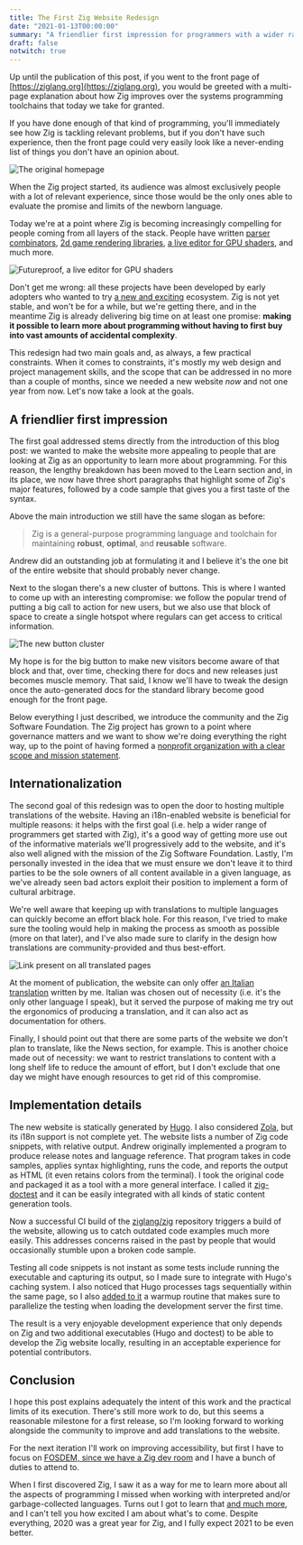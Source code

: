 ```yaml
---
title: The First Zig Website Redesign
date: "2021-01-13T00:00:00"
summary: "A friendlier first impression for programmers with a wider range of backgrounds." 
draft: false
notwitch: true
---
```


Up until the publication of this post, if you went to the front page of [https://ziglang.org](https://ziglang.org), you would be greeted with a multi-page explanation about how Zig improves over the systems programming toolchains that today we take for granted.

If you have done enough of that kind of programming, you'll immediately see how Zig is tackling relevant problems, but if you don't have such experience, then the front page could very easily look like a never-ending list of things you don't have an opinion about.

![The original homepage](old-zig-website.png "The original homepage featured a pretty big ToC")

When the Zig project started, its audience was almost exclusively people with a lot of relevant experience, since those would be the only ones able to evaluate the promise and limits of the newborn language.

Today we're at a point where Zig is becoming increasingly compelling for people coming from all layers of the stack. People have written [parser combinators](https://github.com/Hejsil/mecha), [2d game rendering libraries](https://github.com/prime31/zig-gamekit), [a live editor for GPU shaders](https://www.mattkeeter.com/projects/futureproof/), and much more. 

![Futureproof, a live editor for GPU shaders](seascape-futureproof.png "Futureproof, a live editor for GPU shaders")

Don't get me wrong: all these projects have been developed by early adopters who wanted to try [a new and exciting](https://www.merriam-webster.com/dictionary/buggy) ecosystem. Zig is not yet stable, and won't be for a while, but we're getting there, and in the meantime Zig is already delivering big time on at least one promise: **making it possible to learn more about programming without having to first buy into vast amounts of accidental complexity**.

This redesign had two main goals and, as always, a few practical constraints. When it comes to constraints, it's mostly my web design and project management skills, and the scope that can be addressed in no more than a couple of months, since we needed a new website *now* and not one year from now. Let's now take a look at the goals.

## A friendlier first impression
The first goal addressed stems directly from the introduction of this blog post: we wanted to make the website more appealing to people that are looking at Zig as an opportunity to learn more about programming. For this reason, the lengthy breakdown has been moved to the Learn section and, in its place, we now have three short paragraphs that highlight some of Zig's major features, followed by a code sample that gives you a first taste of the syntax. 

Above the main introduction we still have the same slogan as before:

> Zig is a general-purpose programming language and toolchain for maintaining **robust**, **optimal**, and **reusable** software.

Andrew did an outstanding job at formulating it and I believe it's the one bit of the entire website that should probably never change.

Next to the slogan there's a new cluster of buttons. This is where I wanted to come up with an interesting compromise: we follow the popular trend of putting a big call to action for new users, but we also use that block of space to create a single hotspot where regulars can get access to critical information. 

![The new button cluster](button-cluster.png "The new button cluster")

My hope is for the big button to make new visitors become aware of that block and that, over time, checking there for docs and new releases just becomes muscle memory. That said, I know we'll have to tweak the design once the auto-generated docs for the standard library become good enough for the front page.

Below everything I just described, we introduce the community and the Zig Software Foundation. The Zig project has grown to a point where governance matters and we want to show we're doing everything the right way, up to the point of having formed a [nonprofit organization with a clear scope and mission statement](https://ziglang.org/zsf/).

## Internationalization
The second goal of this redesign was to open the door to hosting multiple translations of the website. Having an i18n-enabled website is beneficial for multiple reasons: it helps with the first goal (i.e. help a wider range of programmers get started with Zig), it's a good way of getting more use out of the informative materials we'll progressively add to the website, and it's also well aligned with the mission of the Zig Software Foundation. Lastly, I'm personally invested in the idea that we must ensure we don't leave it to third parties to be the sole owners of all content available in a given language, as we've already seen bad actors exploit their position to implement a form of cultural arbitrage.

We're well aware that keeping up with translations to multiple languages can quickly become an effort black hole. For this reason, I've tried to make sure the tooling would help in making the process as smooth as possible (more on that later), and I've also made sure to clarify in the design how translations are community-provided and thus best-effort.

![Link present on all translated pages](translation-link.png "Link present on all translated pages")

At the moment of publication, the website can only offer [an Italian translation](https://ziglang.org/translations/) written by me. Italian was chosen out of necessity (i.e. it's the only other language I speak), but it served the purpose of making me try out the ergonomics of producing a translation, and it can also act as documentation for others.

Finally, I should point out that there are some parts of the website we don't plan to translate, like the News section, for example. This is another choice made out of necessity: we want to restrict translations to content with a long shelf life to reduce the amount of effort, but I don't exclude that one day we might have enough resources to get rid of this compromise.

## Implementation details
The new website is statically generated by [Hugo](https://gohugo.io/). I also considered [Zola](https://www.getzola.org/), but its i18n support is not complete yet. The website lists a number of Zig code snippets, with relative output. Andrew originally implemented a program to produce release notes and language reference. That program takes in code samples, applies syntax highlighting, runs the code, and reports the output as HTML (it even retains colors from the terminal). I took the original code and packaged it as a tool with a more general interface. I called it [zig-doctest](https://github.com/kristoff-it/zig-doctest) and it can be easily integrated with all kinds of static content generation tools.

Now a successful CI build of the [ziglang/zig](https://github.com/ziglang/zig) repository triggers a build of the website, allowing us to catch outdated code examples much more easily. This addresses concerns raised in the past by people that would occasionally stumble upon a broken code sample.

Testing all code snippets is not instant as some tests include running the executable and capturing its output, so I made sure to integrate with Hugo's caching system. I also noticed that Hugo processes tags sequentially within the same page, so I also [added to it](https://github.com/kristoff-it/hugo) a warmup routine that makes sure to parallelize the testing when loading the development server the first time.

The result is a very enjoyable development experience that only depends on Zig and two additional executables (Hugo and doctest) to be able to develop the Zig website locally, resulting in an acceptable experience for potential contributors. 

## Conclusion
I hope this post explains adequately the intent of this work and the practical limits of its execution. There's still more work to do, but this seems a reasonable milestone for a first release, so I'm looking forward to working alongside the community to improve and add translations to the website.

For the next iteration I'll work on improving accessibility, but first I have to focus on [FOSDEM, since we have a Zig dev room](https://fosdem.org/2021/schedule/track/zig_programming_language/) and I have a bunch of duties to attend to. 

When I first discovered Zig, I saw it as a way for me to learn more about all the aspects of programming I missed when working with interpreted and/or garbage-collected languages. Turns out I got to learn that [and much more](https://ziglang.org/news/announcing-zig-software-foundation/), and I can't tell you how excited I am about what's to come. Despite everything, 2020 was a great year for Zig, and I fully expect 2021 to be even better.


